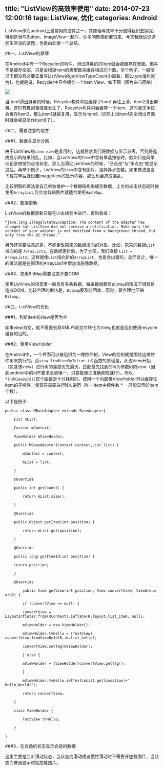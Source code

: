 title: "ListView的高效率使用"
date: 2014-07-23 12:00:16
tags: ListView, 优化
categories: Android
---
ListView作为android上最常用的控件之一，其原理与效率十分值得我们去探究，特别是当与Button、ImageView一起时，许多问题便纷至沓来。今天我就说说这老生常谈的话题，也是由此做一个总结。
 
##一，ListView的原理

在Android中有一个Recycler的构件，滑出屏幕的的Item就会被缓存在里面。但并不是缓存全部，只是会根据item的类型数来缓存相应的个数。举个例子，一般情况下都没有必要去重写ListView的getViewTypeCount())函数，那么type值也就为1，也就是说，Recycler中只会缓存一个item View。如下图（图片来自网络）：
 
 ![](http://zhenghuiy-blog.qiniudn.com/recycler.jpeg)

当Item1滑出屏幕的时候，Recycler构件中就缓存了item1,再往上滑，item2滑出屏幕。这时有趣的事情就发生了，Recycler构件只会缓存一个item，这时毫无争议会缓存Item2，那么item1就被复用，显示为item8（实际上当item1完全滑出界面时就会被显示作Item8了）。

##二，需要注意的地方

###1，数据与显示分离

由于ListView的``item view``是复用的，这就要求我们将数据与显示分离，否则将造成显示的结果错乱。比如，当ListView的``Item``中含有单选按钮时，假如只是简单地记录按钮的点击状态，那么当滑动ListView的时候，“已点击”与“未点击”就显示混乱。再举个例子，ListView的``item``中含有图片，选择异步加载。如果做法是当下载完毕后就设置ImageView的显示内容，那么也会造成混乱。

比较明智的做法是自己单独维护一个数据结构来缓存数据，上文的点击状态就时候使用``ArrayList``,异步加载的图片就适合使用``HashMap``。

###2，数据更新

ListView的数据更新只能在UI主线程中进行，否则会报：
```
“java.lang.IllegalStateException: The content of the adapter has changed but ListView did not receive a notification. Make sure the content of your adapter is not modified from a background thread, but only from the UI thread.”
```
另外还需要注意的是，不能更改原来的数据指向的对象。比如，原来的数据``List`` 指向的是 ``ArrayList1``。在数据更新后，为了方便，我们直接 ``List = ArrayList2``。这样就使``List``指向新的``ArrayList``，也是会出错的。总而言之，唯一的做法就是在原理的ArrayList1中增加或删除数据。

<!--more-->
###3，使用BitMap需要注意不要OOM

使用ListView的场景里一般含有多条数据，每条数据都有``BitMap``的情况下很容易造成OOM。比较合理的做法是，``Bitmap``要及时回收，同时，要合理地压缩``Bitmap``。

##三，ListView的优化

###1，判断item的view是否为空

如果view为空，就不需要去将XML布局文件转化为View,也就是达到使用recycler缓存的目的。

###2，使用ViewHolder

在Android中，一个界面可以被组织为一棵控件树，View的绘制就是围绕这棵控件树来执行的。而``view.findViewById(int id)``函数的原理是，从该View开始（包含该view）进行树的深度优先遍历，匹配最先找到的id为参数id的view（因此android中的id不要求全局唯一，只要能保证准确获取就行）。所以，``findViewById()``这个函数是十分耗时的。使用一个内部类ViewHolder可以缓存住item的子控件，使其只需要进行N次遍历（N = item中控件数 * 一屏能显示的item个数）。

以下是例子:
```
public class MBaseAdapter extends BaseAdapter{

    List mList;
    
    Context mContext;
    
    ViewHolder mViewHolder;
    
    public MBaseAdapter(Context context,List list) {
    
        mContext = context;
        
        mList = list;
    
    }
    
    @Override
    
    public int getCount() {
    
        return mList.size();
    
    }
    
    @Override
    
    public Object getItem(int position) {
    
        return mList.get(position);
    
    }
    
    @Override
    
    public long getItemId(int position) {
    
    return position;
    
    }
    
    @Override
    
        public View getView(int position, View convertView, ViewGroup arg2) {
        
        if (convertView == null) {
        
        convertView = LayoutInflater.from(mContext).inflate(R.layout.list_item, null);
        
        mViewHolder = new ViewHolder();
        
        mViewHolder.tvHello = (TextView) convertView.findViewById(R.id.list_hello);
        
        convertView.setTag(mViewHolder);
        
        } else {
        
        mViewHolder = (ViewHolder)convertView.getTag();
        
        }
        
        mViewHolder.tvHello.setText(mList.get(position)+" Hello,World!");
        
        return convertView;
        
    }
    
    class ViewHolder {
    
        TextView tvHello;
    
    }

}
```
###3，在合适的状态显示合适的数据

这里主要是监听滑动状态，当状态为滑动或者惯性滑动时不需要开加载图片，当状态为普通显示时就加载图片。
